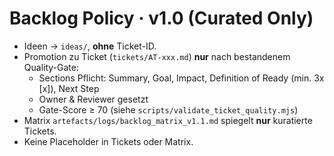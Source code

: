 # Backlog Policy · v1.0 (Curated Only)

- Ideen → `ideas/`, **ohne** Ticket-ID.
- Promotion zu Ticket (`tickets/AT-xxx.md`) **nur** nach bestandenem Quality-Gate:
  - Sections Pflicht: Summary, Goal, Impact, Definition of Ready (min. 3x [x]), Next Step
  - Owner & Reviewer gesetzt
  - Gate-Score ≥ 70 (siehe `scripts/validate_ticket_quality.mjs`)
- Matrix `artefacts/logs/backlog_matrix_v1.1.md` spiegelt **nur** kuratierte Tickets.
- Keine Placeholder in Tickets oder Matrix.
